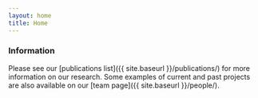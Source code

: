 ```yaml
---
layout: home
title: Home
---
```


### Information
Please see our [publications list]({{ site.baseurl }}/publications/) for more information on our research. Some examples of current and past projects are also available on our [team page]({{ site.baseurl }}/people/).
